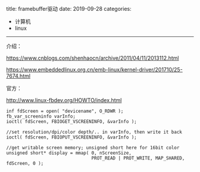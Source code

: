 title: framebuffer驱动
date: 2019-09-28
categories:
- 计算机
- linux




---



介绍：

https://www.cnblogs.com/shenhaocn/archive/2011/04/11/2013112.html

https://www.embeddedlinux.org.cn/emb-linux/kernel-driver/201710/25-7674.html

官方：

http://www.linux-fbdev.org/HOWTO/index.html





```
inf fdScreen = open( "devicename", O_RDWR );
fb_var_screeninfo varInfo;
ioctl( fdScreen, FBIOGET_VSCREENINFO, &varInfo );

//set resolution/dpi/color depth/.. in varInfo, then write it back
ioctl( fdScreen, FBIOPUT_VSCREENINFO, &varInfo );

//get writable screen memory; unsigned short here for 16bit color
unsigned short* display = mmap( 0, nScreenSize,
                                PROT_READ | PROT_WRITE, MAP_SHARED, fdScreen, 0 );
```


